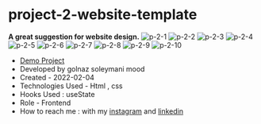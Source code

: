 # project-2-website-template
**A great suggestion for website design.**
![p-2-1](https://github.com/Soleymanigolnaz/project-2-website-template/assets/139486149/8c40fd18-55c2-48f1-a011-d048ed829958)
![p-2-2](https://github.com/Soleymanigolnaz/project-2-website-template/assets/139486149/7f1fd8de-f9ae-475b-b23c-572fe5ce83bf)
![p-2-3](https://github.com/Soleymanigolnaz/project-2-website-template/assets/139486149/62c9644b-4668-4c03-b91b-17e8625531ee)
![p-2-4](https://github.com/Soleymanigolnaz/project-2-website-template/assets/139486149/7400ae84-a737-43a4-aac5-1577db49eaa1)
![p-2-5](https://github.com/Soleymanigolnaz/project-2-website-template/assets/139486149/9f84fef3-4f9d-4ee5-9959-9209b6d0eb9a)
![p-2-6](https://github.com/Soleymanigolnaz/project-2-website-template/assets/139486149/bb37a71d-b286-4bc5-9cd3-67563ad549a3)
![p-2-7](https://github.com/Soleymanigolnaz/project-2-website-template/assets/139486149/c1a60d9d-49e5-4dff-a140-d9fd171cdaef)
![p-2-8](https://github.com/Soleymanigolnaz/project-2-website-template/assets/139486149/0cf0b67d-165f-44a4-bd09-1f8bc379cb15)
![p-2-9](https://github.com/Soleymanigolnaz/project-2-website-template/assets/139486149/33813a95-3f5e-402f-ac97-0ee79163c8de)
![p-2-10](https://github.com/Soleymanigolnaz/project-2-website-template/assets/139486149/762298f8-030f-4016-9dbd-7875a99ba460)
- [Demo Project](https://soleymanigolnaz.github.io/project-2-website-template/)
- Developed by golnaz soleymani mood
- Created - 2022-02-04
- Technologies Used - Html , css
- Hooks Used : useState 
- Role - Frontend
- How to reach me : with my [instagram](https://www.instagram.com/soleymani_golnaz_web) and [linkedin](https://www.linkedin.com/in/golnaz-soleymani-mood)
